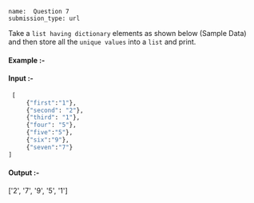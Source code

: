 ```ngMeta
name:  Question 7
submission_type: url
```


Take a `list having dictionary` elements as shown below (Sample Data) and then store all the `unique values` into a `list` and print.


#### Example :-


#### Input :-
```python
 [
     {"first":"1"}, 
     {"second": "2"}, 
     {"third": "1"}, 
     {"four": "5"}, 
     {"five":"5"}, 
     {"six":"9"},
     {"seven":"7"}
]
 ```

#### Output :-

['2', '7', '9', '5', '1'] 
